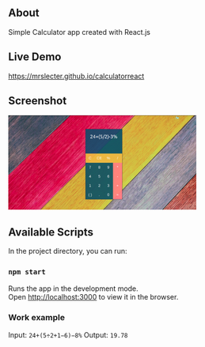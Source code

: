 ## About

Simple Calculator app created with React.js

## Live Demo

https://mrslecter.github.io/calculatorreact

## Screenshot

<img src="https://github.com/MrsLecter/CalculatorREACT/blob/main/screenshot.png" alt="screenshot" width="380"/>

## Available Scripts

In the project directory, you can run:

### `npm start`

Runs the app in the development mode.<br />
Open [http://localhost:3000](http://localhost:3000) to view it in the browser.

### Work example
Input: <code>24+(5÷2+1−6)−8%</code>
Output: <code>19.78</code>
